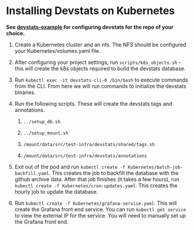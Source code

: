# Installing Devstats on Kubernetes

**See [devstats-example](https://github.com/cncf/devstats-example) for configuring devstats for the repo of your choice.**

1. Create a Kubernetes cluster and an nfs. The NFS should be configured your Kubernetes/volumes.yaml file.

1. After configuring your project settings, run `scripts/k8s_objects.sh` - this
   will create the k8s objects required to build the devstats database.

1. Run `kubectl exec -it devstats-cli-0 /bin/bash` to execute commands from the CLI. From here we will run commands to initialize the devstats binaries.

1. Run the following scripts. These will create the devstats tags and annotations.

    1. `../setup_db.sh`

    1. `../setup_mount.sh`

    1. `/mount/data/src/test-infra/devstats/shared/tags.sh`

    1. `/mount/data/src/test-infra/devstats/annotations`

1. Exit out of the pod and run `kubectl create -f Kubernetes/batch-job-backfill.yaml`. This creates the job to backfill the database with the github archive data. After that job finishes (it takes a few hours), run `kubectl create -f Kubernetes/cron-updates.yaml`. This creates the hourly job to update the database.

1. Run `kubectl create -f Kubernetes/grafana-service.yaml`. This will create the Grafana front end service. You can run `kubectl get service` to view the external IP for the service. You will need to manually set up the Grafana front end.

